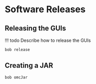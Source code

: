 # Software Releases

## Releasing the GUIs

!!! todo
    Describe how to release the GUIs

```bash
bob release
```

## Creating a JAR

```bash
bob omcJar
```
